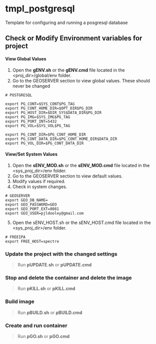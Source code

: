 # tmpl_postgresql

Template for configuring and running a posgresql database

## Check or Modify Environment variables for project

#### View Global Values
1. Open the **gENV.sh** or the **gENV.cmd** file located in the <proj_dir>/global/env folder.
2. Go to the GEOSERVER section to view global values.  These should never be changed
```
# POSTGRESQL

export PG_CONT=$SYS_CONT$PG_TAG
export PG_CONT_HOME_DIR=$OPT_DIR$PG_DIR
export PG_HOST_DIR=$DIR_SYS$DATA_DIR$PG_DIR
export PG_IMG=$SYS_IMG$PG_TAG
export PG_PORT_INT=5432
export PG_VOL=$SYS_VOL$PG_TAG

export PG_CONT_DIR=$PG_CONT_HOME_DIR
export PG_CONT_DATA_DIR=$PG_CONT_HOME_DIR$DATA_DIR
export PG_VOL_DIR=$PG_CONT_DATA_DIR

```

#### View/Set System Values
1. Open the **sENV_MOD.sh** or the **sENV_MOD.cmd** file located in the <sys_proj_dir>/env folder.
2. Go to the GEOSERVER section to view default values.
3. Modify values if required.
4. Check in system changes.
```
# GEOSERVER
export GEO_DB_NAME=
export GEO_PASSWORD=GEO
export GEO_PORT_EXT=8081
export GEO_USER=pjldooley@gmail.com

```

5. Open the sENV_HOST.sh or the sENV_HOST.cmd file located in the <sys_proj_dir>/env folder.
```
# FREEIPA
export FREE_HOST=spectre
```
### Update the project with the changed settings
> Run **pUPDATE.sh** or **pUPDATE.cmd**

### Stop and delete the container and delete the image
> Run **pKILL.sh** or **pKILL.cmd**

### Build image
> Run **pBUILD.sh** or **pBUILD.cmd**

### Create and run container
> Run **pGO.sh** or **pGO.cmd** 
